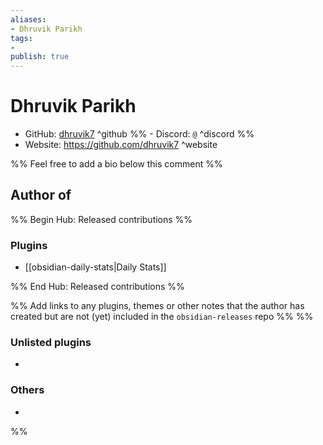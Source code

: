 ```yaml
---
aliases:
- Dhruvik Parikh
tags: 
- 
publish: true
---
```


# Dhruvik Parikh

- GitHub: [dhruvik7](https://github.com/dhruvik7/) ^github
%% - Discord: `@` ^discord %%
- Website: <https://github.com/dhruvik7> ^website
<!-- - [[Publish sites|Publish site]]: ^publish -->

%% Feel free to add a bio below this comment %%


## Author of

%% Begin Hub: Released contributions %%
### Plugins
- [[obsidian-daily-stats|Daily Stats]]

%% End Hub: Released contributions %%

%% Add links to any plugins, themes or other notes that the author has created but are not (yet) included in the `obsidian-releases` repo %%
%%
### Unlisted plugins

- 

### Others

- 
%%

<!--
## Sponsor this author

- [[GitHub sponsors]]: [Sponsor @dhruvik7 on GitHub Sponsors](https://github.com/sponsors/dhruvik7) ^github-sponsor
- [[Buy me a coffee]]: ^buy-me-a-coffee
- [[PayPal]]: ^paypal
- [[Patreon]]: ^patreon

-->

<!--
## Follow this author

- [[YouTube Channels|On YouTube]]: ^youtube
- Twitter: ^twitter
- ...
-->
